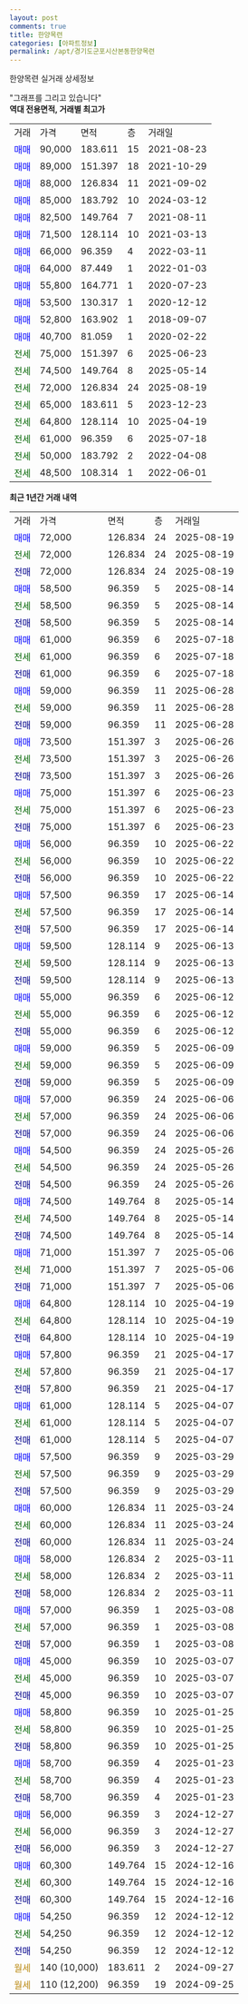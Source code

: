 ```yaml
---
layout: post
comments: true
title: 한양목련
categories: [아파트정보]
permalink: /apt/경기도군포시산본동한양목련
---
```


한양목련 실거래 상세정보

<script type="text/javascript">
  google.charts.load('current', {'packages':['line', 'corechart']});
  google.charts.setOnLoadCallback(drawChart);

  function drawChart() {
    var data = new google.visualization.DataTable();
    data.addColumn('date', '거래일');
    data.addColumn('number', "매매");
    data.addColumn('number', "전세");
    data.addColumn('number', "전매");

    data.addRows([[new Date(Date.parse("2025-08-19")), 72000, null, null], [new Date(Date.parse("2025-08-19")), null, 72000, null], [new Date(Date.parse("2025-08-19")), null, null, 72000], [new Date(Date.parse("2025-08-14")), 58500, null, null], [new Date(Date.parse("2025-08-14")), null, 58500, null], [new Date(Date.parse("2025-08-14")), null, null, 58500], [new Date(Date.parse("2025-07-18")), 61000, null, null], [new Date(Date.parse("2025-07-18")), null, 61000, null], [new Date(Date.parse("2025-07-18")), null, null, 61000], [new Date(Date.parse("2025-06-28")), 59000, null, null], [new Date(Date.parse("2025-06-28")), null, 59000, null], [new Date(Date.parse("2025-06-28")), null, null, 59000], [new Date(Date.parse("2025-06-26")), 73500, null, null], [new Date(Date.parse("2025-06-26")), null, 73500, null], [new Date(Date.parse("2025-06-26")), null, null, 73500], [new Date(Date.parse("2025-06-23")), 75000, null, null], [new Date(Date.parse("2025-06-23")), null, 75000, null], [new Date(Date.parse("2025-06-23")), null, null, 75000], [new Date(Date.parse("2025-06-22")), 56000, null, null], [new Date(Date.parse("2025-06-22")), null, 56000, null], [new Date(Date.parse("2025-06-22")), null, null, 56000], [new Date(Date.parse("2025-06-14")), 57500, null, null], [new Date(Date.parse("2025-06-14")), null, 57500, null], [new Date(Date.parse("2025-06-14")), null, null, 57500], [new Date(Date.parse("2025-06-13")), 59500, null, null], [new Date(Date.parse("2025-06-13")), null, 59500, null], [new Date(Date.parse("2025-06-13")), null, null, 59500], [new Date(Date.parse("2025-06-12")), 55000, null, null], [new Date(Date.parse("2025-06-12")), null, 55000, null], [new Date(Date.parse("2025-06-12")), null, null, 55000], [new Date(Date.parse("2025-06-09")), 59000, null, null], [new Date(Date.parse("2025-06-09")), null, 59000, null], [new Date(Date.parse("2025-06-09")), null, null, 59000], [new Date(Date.parse("2025-06-06")), 57000, null, null], [new Date(Date.parse("2025-06-06")), null, 57000, null], [new Date(Date.parse("2025-06-06")), null, null, 57000], [new Date(Date.parse("2025-05-26")), 54500, null, null], [new Date(Date.parse("2025-05-26")), null, 54500, null], [new Date(Date.parse("2025-05-26")), null, null, 54500], [new Date(Date.parse("2025-05-14")), 74500, null, null], [new Date(Date.parse("2025-05-14")), null, 74500, null], [new Date(Date.parse("2025-05-14")), null, null, 74500], [new Date(Date.parse("2025-05-06")), 71000, null, null], [new Date(Date.parse("2025-05-06")), null, 71000, null], [new Date(Date.parse("2025-05-06")), null, null, 71000], [new Date(Date.parse("2025-04-19")), 64800, null, null], [new Date(Date.parse("2025-04-19")), null, 64800, null], [new Date(Date.parse("2025-04-19")), null, null, 64800], [new Date(Date.parse("2025-04-17")), 57800, null, null], [new Date(Date.parse("2025-04-17")), null, 57800, null], [new Date(Date.parse("2025-04-17")), null, null, 57800], [new Date(Date.parse("2025-04-07")), 61000, null, null], [new Date(Date.parse("2025-04-07")), null, 61000, null], [new Date(Date.parse("2025-04-07")), null, null, 61000], [new Date(Date.parse("2025-03-29")), 57500, null, null], [new Date(Date.parse("2025-03-29")), null, 57500, null], [new Date(Date.parse("2025-03-29")), null, null, 57500], [new Date(Date.parse("2025-03-24")), 60000, null, null], [new Date(Date.parse("2025-03-24")), null, 60000, null], [new Date(Date.parse("2025-03-24")), null, null, 60000], [new Date(Date.parse("2025-03-11")), 58000, null, null], [new Date(Date.parse("2025-03-11")), null, 58000, null], [new Date(Date.parse("2025-03-11")), null, null, 58000], [new Date(Date.parse("2025-03-08")), 57000, null, null], [new Date(Date.parse("2025-03-08")), null, 57000, null], [new Date(Date.parse("2025-03-08")), null, null, 57000], [new Date(Date.parse("2025-03-07")), 45000, null, null], [new Date(Date.parse("2025-03-07")), null, 45000, null], [new Date(Date.parse("2025-03-07")), null, null, 45000], [new Date(Date.parse("2025-01-25")), 58800, null, null], [new Date(Date.parse("2025-01-25")), null, 58800, null], [new Date(Date.parse("2025-01-25")), null, null, 58800], [new Date(Date.parse("2025-01-23")), 58700, null, null], [new Date(Date.parse("2025-01-23")), null, 58700, null], [new Date(Date.parse("2025-01-23")), null, null, 58700], [new Date(Date.parse("2024-12-27")), 56000, null, null], [new Date(Date.parse("2024-12-27")), null, 56000, null], [new Date(Date.parse("2024-12-27")), null, null, 56000], [new Date(Date.parse("2024-12-16")), 60300, null, null], [new Date(Date.parse("2024-12-16")), null, 60300, null], [new Date(Date.parse("2024-12-16")), null, null, 60300], [new Date(Date.parse("2024-12-12")), 54250, null, null], [new Date(Date.parse("2024-12-12")), null, 54250, null], [new Date(Date.parse("2024-12-12")), null, null, 54250], [new Date(Date.parse("2024-09-27")), null, null, null], [new Date(Date.parse("2024-09-25")), null, null, null]]);

    var options = {
      hAxis: {
        format: 'yyyy/MM/dd'
      },    
      lineWidth: 0,
      pointsVisible: true,    
      title: '최근 1년간 유형별 실거래가 분포',
      legend: { position: 'bottom' }
    };

    var formatter = new google.visualization.NumberFormat({pattern:'###,###'} );
    formatter.format(data, 1);
    formatter.format(data, 2);
    
    setTimeout(function() {
        var chart = new google.visualization.LineChart(document.getElementById('columnchart_material'));
        chart.draw(data, (options));
        document.getElementById('loading').style.display = 'none';
    }, 200);
  }
</script>


<div id="loading" style="z-index:20; display: block; margin-left: 0px">"그래프를 그리고 있습니다"</div>
<div id="columnchart_material" style="width: 95%; margin-left: 0px; display: block"></div>
<!-- contents start -->
<b>역대 전용면적, 거래별 최고가</b>
<table class="sortable">
    <tr>
      <td>거래</td>
      <td>가격</td>
      <td>면적</td>
      <td>층</td>
      <td>거래일</td>
    </tr>
        <tr>
          <td><a style="color: blue">매매</a></td>
          <td>90,000</td>
          <td>183.611</td>
          <td>15</td>
          <td>2021-08-23</td>
        </tr>            <tr>
          <td><a style="color: blue">매매</a></td>
          <td>89,000</td>
          <td>151.397</td>
          <td>18</td>
          <td>2021-10-29</td>
        </tr>            <tr>
          <td><a style="color: blue">매매</a></td>
          <td>88,000</td>
          <td>126.834</td>
          <td>11</td>
          <td>2021-09-02</td>
        </tr>            <tr>
          <td><a style="color: blue">매매</a></td>
          <td>85,000</td>
          <td>183.792</td>
          <td>10</td>
          <td>2024-03-12</td>
        </tr>            <tr>
          <td><a style="color: blue">매매</a></td>
          <td>82,500</td>
          <td>149.764</td>
          <td>7</td>
          <td>2021-08-11</td>
        </tr>            <tr>
          <td><a style="color: blue">매매</a></td>
          <td>71,500</td>
          <td>128.114</td>
          <td>10</td>
          <td>2021-03-13</td>
        </tr>            <tr>
          <td><a style="color: blue">매매</a></td>
          <td>66,000</td>
          <td>96.359</td>
          <td>4</td>
          <td>2022-03-11</td>
        </tr>            <tr>
          <td><a style="color: blue">매매</a></td>
          <td>64,000</td>
          <td>87.449</td>
          <td>1</td>
          <td>2022-01-03</td>
        </tr>            <tr>
          <td><a style="color: blue">매매</a></td>
          <td>55,800</td>
          <td>164.771</td>
          <td>1</td>
          <td>2020-07-23</td>
        </tr>            <tr>
          <td><a style="color: blue">매매</a></td>
          <td>53,500</td>
          <td>130.317</td>
          <td>1</td>
          <td>2020-12-12</td>
        </tr>            <tr>
          <td><a style="color: blue">매매</a></td>
          <td>52,800</td>
          <td>163.902</td>
          <td>1</td>
          <td>2018-09-07</td>
        </tr>            <tr>
          <td><a style="color: blue">매매</a></td>
          <td>40,700</td>
          <td>81.059</td>
          <td>1</td>
          <td>2020-02-22</td>
        </tr>        
        <tr>
              <td><a style="color: darkgreen">전세</a></td>
              <td>75,000</td>
              <td>151.397</td>
              <td>6</td>
              <td>2025-06-23</td>
            </tr>            <tr>
              <td><a style="color: darkgreen">전세</a></td>
              <td>74,500</td>
              <td>149.764</td>
              <td>8</td>
              <td>2025-05-14</td>
            </tr>            <tr>
              <td><a style="color: darkgreen">전세</a></td>
              <td>72,000</td>
              <td>126.834</td>
              <td>24</td>
              <td>2025-08-19</td>
            </tr>            <tr>
              <td><a style="color: darkgreen">전세</a></td>
              <td>65,000</td>
              <td>183.611</td>
              <td>5</td>
              <td>2023-12-23</td>
            </tr>            <tr>
              <td><a style="color: darkgreen">전세</a></td>
              <td>64,800</td>
              <td>128.114</td>
              <td>10</td>
              <td>2025-04-19</td>
            </tr>            <tr>
              <td><a style="color: darkgreen">전세</a></td>
              <td>61,000</td>
              <td>96.359</td>
              <td>6</td>
              <td>2025-07-18</td>
            </tr>            <tr>
              <td><a style="color: darkgreen">전세</a></td>
              <td>50,000</td>
              <td>183.792</td>
              <td>2</td>
              <td>2022-04-08</td>
            </tr>            <tr>
              <td><a style="color: darkgreen">전세</a></td>
              <td>48,500</td>
              <td>108.314</td>
              <td>1</td>
              <td>2022-06-01</td>
            </tr>        
    
</table>

<b>최근 1년간 거래 내역</b>

<table class="sortable">
    <tr>
      <td>거래</td>
      <td>가격</td>
      <td>면적</td>
      <td>층</td>
      <td>거래일</td>
    </tr>
    <tr>
      <td><a style="color: blue">매매</a></td>
      <td>72,000</td>
      <td>126.834</td>
      <td>24</td>
      <td>2025-08-19</td>
    </tr>          <tr>
      <td><a style="color: darkgreen">전세</a></td>
      <td>72,000</td>
      <td>126.834</td>
      <td>24</td>
      <td>2025-08-19</td>
    </tr>          <tr>
      <td><a style="color: darkblue">전매</a></td>
      <td>72,000</td>
      <td>126.834</td>
      <td>24</td>
      <td>2025-08-19</td>
    </tr>          <tr>
      <td><a style="color: blue">매매</a></td>
      <td>58,500</td>
      <td>96.359</td>
      <td>5</td>
      <td>2025-08-14</td>
    </tr>          <tr>
      <td><a style="color: darkgreen">전세</a></td>
      <td>58,500</td>
      <td>96.359</td>
      <td>5</td>
      <td>2025-08-14</td>
    </tr>          <tr>
      <td><a style="color: darkblue">전매</a></td>
      <td>58,500</td>
      <td>96.359</td>
      <td>5</td>
      <td>2025-08-14</td>
    </tr>          <tr>
      <td><a style="color: blue">매매</a></td>
      <td>61,000</td>
      <td>96.359</td>
      <td>6</td>
      <td>2025-07-18</td>
    </tr>          <tr>
      <td><a style="color: darkgreen">전세</a></td>
      <td>61,000</td>
      <td>96.359</td>
      <td>6</td>
      <td>2025-07-18</td>
    </tr>          <tr>
      <td><a style="color: darkblue">전매</a></td>
      <td>61,000</td>
      <td>96.359</td>
      <td>6</td>
      <td>2025-07-18</td>
    </tr>          <tr>
      <td><a style="color: blue">매매</a></td>
      <td>59,000</td>
      <td>96.359</td>
      <td>11</td>
      <td>2025-06-28</td>
    </tr>          <tr>
      <td><a style="color: darkgreen">전세</a></td>
      <td>59,000</td>
      <td>96.359</td>
      <td>11</td>
      <td>2025-06-28</td>
    </tr>          <tr>
      <td><a style="color: darkblue">전매</a></td>
      <td>59,000</td>
      <td>96.359</td>
      <td>11</td>
      <td>2025-06-28</td>
    </tr>          <tr>
      <td><a style="color: blue">매매</a></td>
      <td>73,500</td>
      <td>151.397</td>
      <td>3</td>
      <td>2025-06-26</td>
    </tr>          <tr>
      <td><a style="color: darkgreen">전세</a></td>
      <td>73,500</td>
      <td>151.397</td>
      <td>3</td>
      <td>2025-06-26</td>
    </tr>          <tr>
      <td><a style="color: darkblue">전매</a></td>
      <td>73,500</td>
      <td>151.397</td>
      <td>3</td>
      <td>2025-06-26</td>
    </tr>          <tr>
      <td><a style="color: blue">매매</a></td>
      <td>75,000</td>
      <td>151.397</td>
      <td>6</td>
      <td>2025-06-23</td>
    </tr>          <tr>
      <td><a style="color: darkgreen">전세</a></td>
      <td>75,000</td>
      <td>151.397</td>
      <td>6</td>
      <td>2025-06-23</td>
    </tr>          <tr>
      <td><a style="color: darkblue">전매</a></td>
      <td>75,000</td>
      <td>151.397</td>
      <td>6</td>
      <td>2025-06-23</td>
    </tr>          <tr>
      <td><a style="color: blue">매매</a></td>
      <td>56,000</td>
      <td>96.359</td>
      <td>10</td>
      <td>2025-06-22</td>
    </tr>          <tr>
      <td><a style="color: darkgreen">전세</a></td>
      <td>56,000</td>
      <td>96.359</td>
      <td>10</td>
      <td>2025-06-22</td>
    </tr>          <tr>
      <td><a style="color: darkblue">전매</a></td>
      <td>56,000</td>
      <td>96.359</td>
      <td>10</td>
      <td>2025-06-22</td>
    </tr>          <tr>
      <td><a style="color: blue">매매</a></td>
      <td>57,500</td>
      <td>96.359</td>
      <td>17</td>
      <td>2025-06-14</td>
    </tr>          <tr>
      <td><a style="color: darkgreen">전세</a></td>
      <td>57,500</td>
      <td>96.359</td>
      <td>17</td>
      <td>2025-06-14</td>
    </tr>          <tr>
      <td><a style="color: darkblue">전매</a></td>
      <td>57,500</td>
      <td>96.359</td>
      <td>17</td>
      <td>2025-06-14</td>
    </tr>          <tr>
      <td><a style="color: blue">매매</a></td>
      <td>59,500</td>
      <td>128.114</td>
      <td>9</td>
      <td>2025-06-13</td>
    </tr>          <tr>
      <td><a style="color: darkgreen">전세</a></td>
      <td>59,500</td>
      <td>128.114</td>
      <td>9</td>
      <td>2025-06-13</td>
    </tr>          <tr>
      <td><a style="color: darkblue">전매</a></td>
      <td>59,500</td>
      <td>128.114</td>
      <td>9</td>
      <td>2025-06-13</td>
    </tr>          <tr>
      <td><a style="color: blue">매매</a></td>
      <td>55,000</td>
      <td>96.359</td>
      <td>6</td>
      <td>2025-06-12</td>
    </tr>          <tr>
      <td><a style="color: darkgreen">전세</a></td>
      <td>55,000</td>
      <td>96.359</td>
      <td>6</td>
      <td>2025-06-12</td>
    </tr>          <tr>
      <td><a style="color: darkblue">전매</a></td>
      <td>55,000</td>
      <td>96.359</td>
      <td>6</td>
      <td>2025-06-12</td>
    </tr>          <tr>
      <td><a style="color: blue">매매</a></td>
      <td>59,000</td>
      <td>96.359</td>
      <td>5</td>
      <td>2025-06-09</td>
    </tr>          <tr>
      <td><a style="color: darkgreen">전세</a></td>
      <td>59,000</td>
      <td>96.359</td>
      <td>5</td>
      <td>2025-06-09</td>
    </tr>          <tr>
      <td><a style="color: darkblue">전매</a></td>
      <td>59,000</td>
      <td>96.359</td>
      <td>5</td>
      <td>2025-06-09</td>
    </tr>          <tr>
      <td><a style="color: blue">매매</a></td>
      <td>57,000</td>
      <td>96.359</td>
      <td>24</td>
      <td>2025-06-06</td>
    </tr>          <tr>
      <td><a style="color: darkgreen">전세</a></td>
      <td>57,000</td>
      <td>96.359</td>
      <td>24</td>
      <td>2025-06-06</td>
    </tr>          <tr>
      <td><a style="color: darkblue">전매</a></td>
      <td>57,000</td>
      <td>96.359</td>
      <td>24</td>
      <td>2025-06-06</td>
    </tr>          <tr>
      <td><a style="color: blue">매매</a></td>
      <td>54,500</td>
      <td>96.359</td>
      <td>24</td>
      <td>2025-05-26</td>
    </tr>          <tr>
      <td><a style="color: darkgreen">전세</a></td>
      <td>54,500</td>
      <td>96.359</td>
      <td>24</td>
      <td>2025-05-26</td>
    </tr>          <tr>
      <td><a style="color: darkblue">전매</a></td>
      <td>54,500</td>
      <td>96.359</td>
      <td>24</td>
      <td>2025-05-26</td>
    </tr>          <tr>
      <td><a style="color: blue">매매</a></td>
      <td>74,500</td>
      <td>149.764</td>
      <td>8</td>
      <td>2025-05-14</td>
    </tr>          <tr>
      <td><a style="color: darkgreen">전세</a></td>
      <td>74,500</td>
      <td>149.764</td>
      <td>8</td>
      <td>2025-05-14</td>
    </tr>          <tr>
      <td><a style="color: darkblue">전매</a></td>
      <td>74,500</td>
      <td>149.764</td>
      <td>8</td>
      <td>2025-05-14</td>
    </tr>          <tr>
      <td><a style="color: blue">매매</a></td>
      <td>71,000</td>
      <td>151.397</td>
      <td>7</td>
      <td>2025-05-06</td>
    </tr>          <tr>
      <td><a style="color: darkgreen">전세</a></td>
      <td>71,000</td>
      <td>151.397</td>
      <td>7</td>
      <td>2025-05-06</td>
    </tr>          <tr>
      <td><a style="color: darkblue">전매</a></td>
      <td>71,000</td>
      <td>151.397</td>
      <td>7</td>
      <td>2025-05-06</td>
    </tr>          <tr>
      <td><a style="color: blue">매매</a></td>
      <td>64,800</td>
      <td>128.114</td>
      <td>10</td>
      <td>2025-04-19</td>
    </tr>          <tr>
      <td><a style="color: darkgreen">전세</a></td>
      <td>64,800</td>
      <td>128.114</td>
      <td>10</td>
      <td>2025-04-19</td>
    </tr>          <tr>
      <td><a style="color: darkblue">전매</a></td>
      <td>64,800</td>
      <td>128.114</td>
      <td>10</td>
      <td>2025-04-19</td>
    </tr>          <tr>
      <td><a style="color: blue">매매</a></td>
      <td>57,800</td>
      <td>96.359</td>
      <td>21</td>
      <td>2025-04-17</td>
    </tr>          <tr>
      <td><a style="color: darkgreen">전세</a></td>
      <td>57,800</td>
      <td>96.359</td>
      <td>21</td>
      <td>2025-04-17</td>
    </tr>          <tr>
      <td><a style="color: darkblue">전매</a></td>
      <td>57,800</td>
      <td>96.359</td>
      <td>21</td>
      <td>2025-04-17</td>
    </tr>          <tr>
      <td><a style="color: blue">매매</a></td>
      <td>61,000</td>
      <td>128.114</td>
      <td>5</td>
      <td>2025-04-07</td>
    </tr>          <tr>
      <td><a style="color: darkgreen">전세</a></td>
      <td>61,000</td>
      <td>128.114</td>
      <td>5</td>
      <td>2025-04-07</td>
    </tr>          <tr>
      <td><a style="color: darkblue">전매</a></td>
      <td>61,000</td>
      <td>128.114</td>
      <td>5</td>
      <td>2025-04-07</td>
    </tr>          <tr>
      <td><a style="color: blue">매매</a></td>
      <td>57,500</td>
      <td>96.359</td>
      <td>9</td>
      <td>2025-03-29</td>
    </tr>          <tr>
      <td><a style="color: darkgreen">전세</a></td>
      <td>57,500</td>
      <td>96.359</td>
      <td>9</td>
      <td>2025-03-29</td>
    </tr>          <tr>
      <td><a style="color: darkblue">전매</a></td>
      <td>57,500</td>
      <td>96.359</td>
      <td>9</td>
      <td>2025-03-29</td>
    </tr>          <tr>
      <td><a style="color: blue">매매</a></td>
      <td>60,000</td>
      <td>126.834</td>
      <td>11</td>
      <td>2025-03-24</td>
    </tr>          <tr>
      <td><a style="color: darkgreen">전세</a></td>
      <td>60,000</td>
      <td>126.834</td>
      <td>11</td>
      <td>2025-03-24</td>
    </tr>          <tr>
      <td><a style="color: darkblue">전매</a></td>
      <td>60,000</td>
      <td>126.834</td>
      <td>11</td>
      <td>2025-03-24</td>
    </tr>          <tr>
      <td><a style="color: blue">매매</a></td>
      <td>58,000</td>
      <td>126.834</td>
      <td>2</td>
      <td>2025-03-11</td>
    </tr>          <tr>
      <td><a style="color: darkgreen">전세</a></td>
      <td>58,000</td>
      <td>126.834</td>
      <td>2</td>
      <td>2025-03-11</td>
    </tr>          <tr>
      <td><a style="color: darkblue">전매</a></td>
      <td>58,000</td>
      <td>126.834</td>
      <td>2</td>
      <td>2025-03-11</td>
    </tr>          <tr>
      <td><a style="color: blue">매매</a></td>
      <td>57,000</td>
      <td>96.359</td>
      <td>1</td>
      <td>2025-03-08</td>
    </tr>          <tr>
      <td><a style="color: darkgreen">전세</a></td>
      <td>57,000</td>
      <td>96.359</td>
      <td>1</td>
      <td>2025-03-08</td>
    </tr>          <tr>
      <td><a style="color: darkblue">전매</a></td>
      <td>57,000</td>
      <td>96.359</td>
      <td>1</td>
      <td>2025-03-08</td>
    </tr>          <tr>
      <td><a style="color: blue">매매</a></td>
      <td>45,000</td>
      <td>96.359</td>
      <td>10</td>
      <td>2025-03-07</td>
    </tr>          <tr>
      <td><a style="color: darkgreen">전세</a></td>
      <td>45,000</td>
      <td>96.359</td>
      <td>10</td>
      <td>2025-03-07</td>
    </tr>          <tr>
      <td><a style="color: darkblue">전매</a></td>
      <td>45,000</td>
      <td>96.359</td>
      <td>10</td>
      <td>2025-03-07</td>
    </tr>          <tr>
      <td><a style="color: blue">매매</a></td>
      <td>58,800</td>
      <td>96.359</td>
      <td>10</td>
      <td>2025-01-25</td>
    </tr>          <tr>
      <td><a style="color: darkgreen">전세</a></td>
      <td>58,800</td>
      <td>96.359</td>
      <td>10</td>
      <td>2025-01-25</td>
    </tr>          <tr>
      <td><a style="color: darkblue">전매</a></td>
      <td>58,800</td>
      <td>96.359</td>
      <td>10</td>
      <td>2025-01-25</td>
    </tr>          <tr>
      <td><a style="color: blue">매매</a></td>
      <td>58,700</td>
      <td>96.359</td>
      <td>4</td>
      <td>2025-01-23</td>
    </tr>          <tr>
      <td><a style="color: darkgreen">전세</a></td>
      <td>58,700</td>
      <td>96.359</td>
      <td>4</td>
      <td>2025-01-23</td>
    </tr>          <tr>
      <td><a style="color: darkblue">전매</a></td>
      <td>58,700</td>
      <td>96.359</td>
      <td>4</td>
      <td>2025-01-23</td>
    </tr>          <tr>
      <td><a style="color: blue">매매</a></td>
      <td>56,000</td>
      <td>96.359</td>
      <td>3</td>
      <td>2024-12-27</td>
    </tr>          <tr>
      <td><a style="color: darkgreen">전세</a></td>
      <td>56,000</td>
      <td>96.359</td>
      <td>3</td>
      <td>2024-12-27</td>
    </tr>          <tr>
      <td><a style="color: darkblue">전매</a></td>
      <td>56,000</td>
      <td>96.359</td>
      <td>3</td>
      <td>2024-12-27</td>
    </tr>          <tr>
      <td><a style="color: blue">매매</a></td>
      <td>60,300</td>
      <td>149.764</td>
      <td>15</td>
      <td>2024-12-16</td>
    </tr>          <tr>
      <td><a style="color: darkgreen">전세</a></td>
      <td>60,300</td>
      <td>149.764</td>
      <td>15</td>
      <td>2024-12-16</td>
    </tr>          <tr>
      <td><a style="color: darkblue">전매</a></td>
      <td>60,300</td>
      <td>149.764</td>
      <td>15</td>
      <td>2024-12-16</td>
    </tr>          <tr>
      <td><a style="color: blue">매매</a></td>
      <td>54,250</td>
      <td>96.359</td>
      <td>12</td>
      <td>2024-12-12</td>
    </tr>          <tr>
      <td><a style="color: darkgreen">전세</a></td>
      <td>54,250</td>
      <td>96.359</td>
      <td>12</td>
      <td>2024-12-12</td>
    </tr>          <tr>
      <td><a style="color: darkblue">전매</a></td>
      <td>54,250</td>
      <td>96.359</td>
      <td>12</td>
      <td>2024-12-12</td>
    </tr>          <tr>
      <td><a style="color: darkgoldenrod">월세</a></td>
      <td>140 (10,000)</td>
      <td>183.611</td>
      <td>2</td>
      <td>2024-09-27</td>
    </tr>          <tr>
      <td><a style="color: darkgoldenrod">월세</a></td>
      <td>110 (12,200)</td>
      <td>96.359</td>
      <td>19</td>
      <td>2024-09-25</td>
    </tr>      </table>
<!-- contents end -->    

